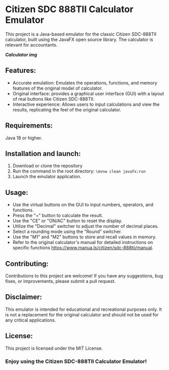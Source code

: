 # Citizen SDC 888TII Calculator Emulator

This project is a Java-based emulator for the classic Citizen SDC-888TII calculator, built using the JavaFX open source library. The calculator is relevant for accountants.

***Calculator img***

## Features:

- Accurate emulation: Emulates the operations, functions, and memory features of the original model of calculator.
- Original interface: provides a graphical user interface (GUI) with a layout of real buttons like Citizen SDC-888TII.
- Interactive experience: Allows users to input calculations and view the results, replicating the feel of the original calculator.

## Requirements: 
Java 18 or higher.

## Installation and launch:

1. Download or clone the repository
2. Run the command in the root directory: `\mvnw clean javafx:run`
3. Launch the emulator application.

## Usage:

- Use the virtual buttons on the GUI to input numbers, operators, and functions.
- Press the "=" button to calculate the result.
- Use the "CE" or "ON/AC" button to reset the display.
- Utilize the "Decimal" switcher to adjust the number of decimal places.
- Select a rounding mode using the "Round" switcher.
- Use the "M1" and "M2" buttons to store and recall values in memory.
- Refer to the original calculator's manual for detailed instructions on specific functions https://www.manua.ls/citizen/sdc-888tii/manual.

## Contributing:

Contributions to this project are welcome! If you have any suggestions, bug fixes, or improvements, please submit a pull request.

## Disclaimer:

This emulator is intended for educational and recreational purposes only. It is not a replacement for the original calculator and should not be used for any critical applications.

## License:

This project is licensed under the MIT License.

### Enjoy using the Citizen SDC-888TII Calculator Emulator!
